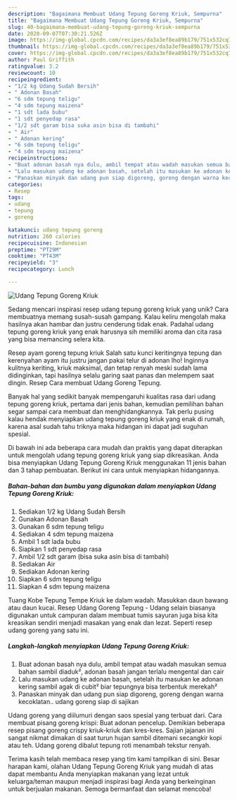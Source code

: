 ```yaml
---
description: "Bagaimana Membuat Udang Tepung Goreng Kriuk, Sempurna"
title: "Bagaimana Membuat Udang Tepung Goreng Kriuk, Sempurna"
slug: 40-bagaimana-membuat-udang-tepung-goreng-kriuk-sempurna
date: 2020-09-07T07:30:21.526Z
image: https://img-global.cpcdn.com/recipes/da3a3ef8ea89b179/751x532cq70/udang-tepung-goreng-kriuk-foto-resep-utama.jpg
thumbnail: https://img-global.cpcdn.com/recipes/da3a3ef8ea89b179/751x532cq70/udang-tepung-goreng-kriuk-foto-resep-utama.jpg
cover: https://img-global.cpcdn.com/recipes/da3a3ef8ea89b179/751x532cq70/udang-tepung-goreng-kriuk-foto-resep-utama.jpg
author: Paul Griffith
ratingvalue: 3.2
reviewcount: 10
recipeingredient:
- "1/2 kg Udang Sudah Bersih"
- " Adonan Basah"
- "6 sdm tepung teligu"
- "4 sdm tepung maizena"
- "1 sdt lada bubu"
- "1 sdt penyedap rasa"
- "1/2 sdt garam bisa suka asin bisa di tambahi"
- " Air"
- " Adonan kering"
- "6 sdm tepung teligu"
- "4 sdm tepung maizena"
recipeinstructions:
- "Buat adonan basah nya dulu, ambil tempat atau wadah masukan semua bahan sambil diaduk², adonan basah jangan terlalu mengental dan cair"
- "Lalu masukan udang ke adonan basah, setelah itu masukan ke adonan kering sambil agak di cubit² biar tepungnya bisa terbentuk merekah²"
- "Panaskan minyak dan udang pun siap digoreng, goreng dengan warna kecoklatan.. udang goreng siap di sajikan"
categories:
- Resep
tags:
- udang
- tepung
- goreng

katakunci: udang tepung goreng 
nutrition: 260 calories
recipecuisine: Indonesian
preptime: "PT29M"
cooktime: "PT43M"
recipeyield: "3"
recipecategory: Lunch

---
```



![Udang Tepung Goreng Kriuk](https://img-global.cpcdn.com/recipes/da3a3ef8ea89b179/751x532cq70/udang-tepung-goreng-kriuk-foto-resep-utama.jpg)

Sedang mencari inspirasi resep udang tepung goreng kriuk yang unik? Cara membuatnya memang susah-susah gampang. Kalau keliru mengolah maka hasilnya akan hambar dan justru cenderung tidak enak. Padahal udang tepung goreng kriuk yang enak harusnya sih memiliki aroma dan cita rasa yang bisa memancing selera kita.

Resep ayam goreng tepung kriuk Salah satu kunci keritingnya tepung dan kerenyahan ayam itu justru jangan pakai telur di adonan lho! Inginnya kulitnya keriting, kriuk maksimal, dan tetap renyah meski sudah lama didinginkan, tapi hasilnya selalu garing saat panas dan melempem saat dingin. Resep Cara membuat Udang Goreng Tepung.

Banyak hal yang sedikit banyak mempengaruhi kualitas rasa dari udang tepung goreng kriuk, pertama dari jenis bahan, kemudian pemilihan bahan segar sampai cara membuat dan menghidangkannya. Tak perlu pusing kalau hendak menyiapkan udang tepung goreng kriuk yang enak di rumah, karena asal sudah tahu triknya maka hidangan ini dapat jadi suguhan spesial.


Di bawah ini ada beberapa cara mudah dan praktis yang dapat diterapkan untuk mengolah udang tepung goreng kriuk yang siap dikreasikan. Anda bisa menyiapkan Udang Tepung Goreng Kriuk menggunakan 11 jenis bahan dan 3 tahap pembuatan. Berikut ini cara untuk menyiapkan hidangannya.

<!--inarticleads1-->

##### Bahan-bahan dan bumbu yang digunakan dalam menyiapkan Udang Tepung Goreng Kriuk:

1. Sediakan 1/2 kg Udang Sudah Bersih
1. Gunakan  Adonan Basah
1. Gunakan 6 sdm tepung teligu
1. Sediakan 4 sdm tepung maizena
1. Ambil 1 sdt lada bubu
1. Siapkan 1 sdt penyedap rasa
1. Ambil 1/2 sdt garam (bisa suka asin bisa di tambahi)
1. Sediakan  Air
1. Sediakan  Adonan kering
1. Siapkan 6 sdm tepung teligu
1. Siapkan 4 sdm tepung maizena


Tuang Kobe Tepung Tempe Kriuk ke dalam wadah. Masukkan daun bawang atau daun kucai. Resep Udang Goreng Tepung - Udang selain biasanya digunakan untuk campuran dalam membuat tumis sayuran juga bisa kita kreasikan sendiri menjadi masakan yang enak dan lezat. Seperti resep udang goreng yang satu ini. 

<!--inarticleads2-->

##### Langkah-langkah menyiapkan Udang Tepung Goreng Kriuk:

1. Buat adonan basah nya dulu, ambil tempat atau wadah masukan semua bahan sambil diaduk², adonan basah jangan terlalu mengental dan cair
1. Lalu masukan udang ke adonan basah, setelah itu masukan ke adonan kering sambil agak di cubit² biar tepungnya bisa terbentuk merekah²
1. Panaskan minyak dan udang pun siap digoreng, goreng dengan warna kecoklatan.. udang goreng siap di sajikan


Udang goreng yang diilumuri dengan saos spesial yang terbuat dari. Cara membuat pisang goreng krispi: Buat adonan pencelup. Demikian beberapa resep pisang goreng crispy kriuk-kriuk dan kres-kres. Sajian jajanan ini sangat nikmat dimakan di saat turun hujan sambil ditemani secangkir kopi atau teh. Udang goreng dibalut tepung roti menambah tekstur renyah. 

Terima kasih telah membaca resep yang tim kami tampilkan di sini. Besar harapan kami, olahan Udang Tepung Goreng Kriuk yang mudah di atas dapat membantu Anda menyiapkan makanan yang lezat untuk keluarga/teman maupun menjadi inspirasi bagi Anda yang berkeinginan untuk berjualan makanan. Semoga bermanfaat dan selamat mencoba!
